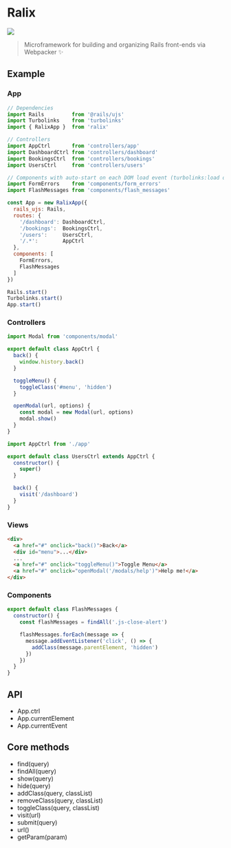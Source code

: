 # Ralix

[![](https://img.shields.io/npm/v/ralix.svg?style=flat-square)](https://www.npmjs.com/package/ralix)

> Microframework for building and organizing Rails front-ends via Webpacker :sparkles:

## Example

### App

```js
// Dependencies
import Rails         from '@rails/ujs'
import Turbolinks    from 'turbolinks'
import { RalixApp }  from 'ralix'

// Controllers
import AppCtrl       from 'controllers/app'
import DashboardCtrl from 'controllers/dashboard'
import BookingsCtrl  from 'controllers/bookings'
import UsersCtrl     from 'controllers/users'

// Components with auto-start on each DOM load event (turbolinks:load or DOMContentLoaded)
import FormErrors    from 'components/form_errors'
import FlashMessages from 'components/flash_messages'

const App = new RalixApp({
  rails_ujs: Rails,
  routes: {
    '/dashboard': DashboardCtrl,
    '/bookings':  BookingsCtrl,
    '/users':     UsersCtrl,
    '/.*':        AppCtrl
  },
  components: [
    FormErrors,
    FlashMessages
  ]
})

Rails.start()
Turbolinks.start()
App.start()
```

### Controllers

```js
import Modal from 'components/modal'

export default class AppCtrl {
  back() {
    window.history.back()
  }

  toggleMenu() {
    toggleClass('#menu', 'hidden')
  }

  openModal(url, options) {
    const modal = new Modal(url, options)
    modal.show()
  }
}
```

```js
import AppCtrl from './app'

export default class UsersCtrl extends AppCtrl {
  constructor() {
    super()
  }

  back() {
    visit('/dashboard')
  }
}
```

### Views

```html
<div>
  <a href="#" onclick="back()">Back</a>
  <div id="menu">...</div>
  ...
  <a href="#" onclick="toggleMenu()">Toggle Menu</a>
  <a href="#" onclick="openModal('/modals/help')">Help me!</a>
</div>
```

### Components

```js
export default class FlashMessages {
  constructor() {
    const flashMessages = findAll('.js-close-alert')

    flashMessages.forEach(message => {
      message.addEventListener('click', () => {
        addClass(message.parentElement, 'hidden')
      })
    })
  }
}
```

## API

- App.ctrl
- App.currentElement
- App.currentEvent

## Core methods

- find(query)
- findAll(query)
- show(query)
- hide(query)
- addClass(query, classList)
- removeClass(query, classList)
- toggleClass(query, classList)
- visit(url)
- submit(query)
- url()
- getParam(param)
